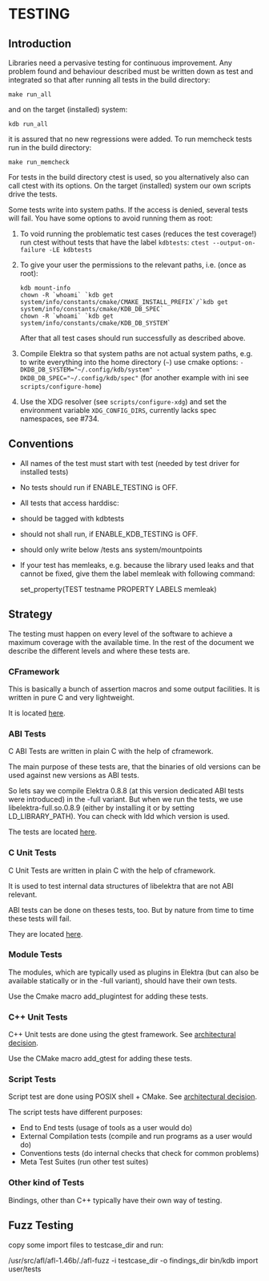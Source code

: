 # TESTING #

## Introduction ##

Libraries need a pervasive testing for continuous improvement. Any
problem found and behaviour described must be written down as test and
integrated so that after running all tests in the build directory:

    make run_all

and on the target (installed) system:

    kdb run_all

it is assured that no new regressions were added.
To run memcheck tests run in the build directory:

    make run_memcheck

For tests in the build directory ctest is used, so you alternatively also can call
ctest with its options. On the target (installed) system our own scripts
drive the tests.

Some tests write into system paths.
If the access is denied, several tests will fail.
You have some options to avoid running them as root:

1. To void running the problematic test cases (reduces the test coverage!)
   run ctest without tests that have the label `kdbtests`:
   `ctest --output-on-failure -LE kdbtests`
2. To give your user the permissions to the relevant paths, i.e. (once as root):

   ```
   kdb mount-info
   chown -R `whoami` `kdb get system/info/constants/cmake/CMAKE_INSTALL_PREFIX`/`kdb get system/info/constants/cmake/KDB_DB_SPEC`
   chown -R `whoami` `kdb get system/info/constants/cmake/KDB_DB_SYSTEM`
   ```
   After that all test cases should run successfully as described above.
3. Compile Elektra so that system paths are not actual system paths, e.g. to write everything into
   the home directory (`~`) use cmake options:
   `-DKDB_DB_SYSTEM="~/.config/kdb/system" -DKDB_DB_SPEC="~/.config/kdb/spec"`
   (for another example with ini see `scripts/configure-home`)
4. Use the XDG resolver (see `scripts/configure-xdg`) and set
   the environment variable `XDG_CONFIG_DIRS`, currently lacks spec namespaces, see #734.



## Conventions ##

- All names of the test must start with test (needed by test driver for installed tests)
- No tests should run if ENABLE_TESTING is OFF.
- All tests that access harddisc:
 - should be tagged with kdbtests
 - should not shall run, if ENABLE_KDB_TESTING is OFF.
 - should only write below /tests ans system/mountpoints
- If your test has memleaks, e.g. because the library used leaks and
  that cannot be fixed, give them the label memleak with following
  command:

    set_property(TEST testname PROPERTY LABELS memleak)




## Strategy ##

The testing must happen on every level of the software to achieve a
maximum coverage with the available time. In the rest of the document
we describe the different levels and where these tests are.

### CFramework ###

This is basically a bunch of assertion macros and some output
facilities. It is written in pure C and very lightweight.

It is located [here](/tests/cframework).

### ABI Tests ###

C ABI Tests are written in plain C with the help of cframework.

The main purpose of these tests are, that the binaries of old versions
can be used against new versions as ABI tests.

So lets say we compile Elektra 0.8.8 (at this version dedicated ABI
tests were introduced) in the -full variant. But when we run the
tests, we use libelektra-full.so.0.8.9 (either by installing it or
by setting LD_LIBRARY_PATH). You can check with ldd which version is
used.

The tests are located [here](/tests/abi).


### C Unit Tests ###

C Unit Tests are written in plain C with the help of cframework.

It is used to test internal data structures of libelektra that are not
ABI relevant.

ABI tests can be done on theses tests, too. But by nature from time to
time these tests will fail.

They are located [here](/tests/ctest).


### Module Tests ###

The modules, which are typically used as plugins in Elektra (but can
also be available statically or in the -full variant), should have their
own tests.

Use the Cmake macro add_plugintest for adding these tests.


### C++ Unit Tests ###

C++ Unit tests are done using the gtest framework. See [architectural decision](/doc/decisions/unit_testing.md).

Use the CMake macro add_gtest for adding these tests.


### Script Tests ###

Script test are done using POSIX shell + CMake. See [architectural decision](/doc/decisions/script_testing.md).

The script tests have different purposes:
- End to End tests (usage of tools as a user would do)
- External Compilation tests (compile and run programs as a user would do)
- Conventions tests (do internal checks that check for common problems)
- Meta Test Suites (run other test suites)


### Other kind of Tests ###

Bindings, other than C++ typically have their own way of testing.

## Fuzz Testing

 copy some import files to testcase_dir and run:

 /usr/src/afl/afl-1.46b/./afl-fuzz -i testcase_dir -o findings_dir bin/kdb import user/tests
